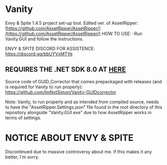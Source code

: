 # Vanity
Envy & Spite 1.4.5 project set-up tool.
Edited ver. of AssetRipper: [https://github.com/AssetRipper/AssetRipper/](https://github.com/AssetRipper/AssetRipper/)
HOW TO USE: -Run Vanity.GUI and follow the instructions. 

ENVY & SPITE DISCORD FOR ASSISTENCE: https://discord.gg/bbUYVxMTYe

## REQUIRES THE .NET SDK 8.0 AT [HERE](https://dotnet.microsoft.com/en-us/download/dotnet/8.0)

Source code of GUID_Corrector that comes prepackaged with releases (and is required for Vanity to run properly): https://github.com/ImNotSimon/Vanity-GUIDcorrector

Note: Vanity, to run properly and as intended from compiled source, needs to have the "AssetRipper.Settings.json" file found in the root directory of this repository alongside "Vanity.GUI.exe" due to how AssetRipper works in terms of settings.

# NOTICE ABOUT ENVY & SPITE
Discontinued due to massive controversy about me. If this makes it any better, I'm sorry.
